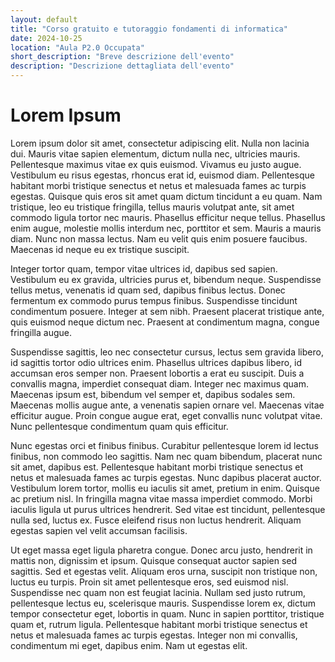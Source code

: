 ```yaml
---
layout: default
title: "Corso gratuito e tutoraggio fondamenti di informatica"
date: 2024-10-25
location: "Aula P2.0 Occupata"
short_description: "Breve descrizione dell'evento"  
description: "Descrizione dettagliata dell'evento"
---
```


# Lorem Ipsum

Lorem ipsum dolor sit amet, consectetur adipiscing elit. Nulla non lacinia dui. Mauris vitae sapien elementum, dictum nulla nec, ultricies mauris. Pellentesque maximus vitae ex quis euismod. Vivamus eu justo augue. Vestibulum eu risus egestas, rhoncus erat id, euismod diam. Pellentesque habitant morbi tristique senectus et netus et malesuada fames ac turpis egestas. Quisque quis eros sit amet quam dictum tincidunt a eu quam. Nam tristique, leo eu tristique fringilla, tellus mauris volutpat ante, sit amet commodo ligula tortor nec mauris. Phasellus efficitur neque tellus. Phasellus enim augue, molestie mollis interdum nec, porttitor et sem. Mauris a mauris diam. Nunc non massa lectus. Nam eu velit quis enim posuere faucibus. Maecenas id neque eu ex tristique suscipit.

Integer tortor quam, tempor vitae ultrices id, dapibus sed sapien. Vestibulum eu ex gravida, ultricies purus et, bibendum neque. Suspendisse tellus metus, venenatis id quam sed, dapibus finibus lectus. Donec fermentum ex commodo purus tempus finibus. Suspendisse tincidunt condimentum posuere. Integer at sem nibh. Praesent placerat tristique ante, quis euismod neque dictum nec. Praesent at condimentum magna, congue fringilla augue.

Suspendisse sagittis, leo nec consectetur cursus, lectus sem gravida libero, id sagittis tortor odio ultrices enim. Phasellus ultrices dapibus libero, id accumsan eros semper non. Praesent lobortis a erat eu suscipit. Duis a convallis magna, imperdiet consequat diam. Integer nec maximus quam. Maecenas ipsum est, bibendum vel semper et, dapibus sodales sem. Maecenas mollis augue ante, a venenatis sapien ornare vel. Maecenas vitae efficitur augue. Proin congue augue erat, eget convallis nunc volutpat vitae. Nunc pellentesque condimentum quam quis efficitur.

Nunc egestas orci et finibus finibus. Curabitur pellentesque lorem id lectus finibus, non commodo leo sagittis. Nam nec quam bibendum, placerat nunc sit amet, dapibus est. Pellentesque habitant morbi tristique senectus et netus et malesuada fames ac turpis egestas. Nunc dapibus placerat auctor. Vestibulum lorem tortor, mollis eu iaculis sit amet, pretium in enim. Quisque ac pretium nisl. In fringilla magna vitae massa imperdiet commodo. Morbi iaculis ligula ut purus ultrices hendrerit. Sed vitae est tincidunt, pellentesque nulla sed, luctus ex. Fusce eleifend risus non luctus hendrerit. Aliquam egestas sapien vel velit accumsan facilisis.

Ut eget massa eget ligula pharetra congue. Donec arcu justo, hendrerit in mattis non, dignissim et ipsum. Quisque consequat auctor sapien sed sagittis. Sed et egestas velit. Aliquam eros urna, suscipit non tristique non, luctus eu turpis. Proin sit amet pellentesque eros, sed euismod nisl. Suspendisse nec quam non est feugiat lacinia. Nullam sed justo rutrum, pellentesque lectus eu, scelerisque mauris. Suspendisse lorem ex, dictum tempor consectetur eget, lobortis in quam. Nunc in sapien porttitor, tristique quam et, rutrum ligula. Pellentesque habitant morbi tristique senectus et netus et malesuada fames ac turpis egestas. Integer non mi convallis, condimentum mi eget, dapibus enim. Nam ut egestas elit.